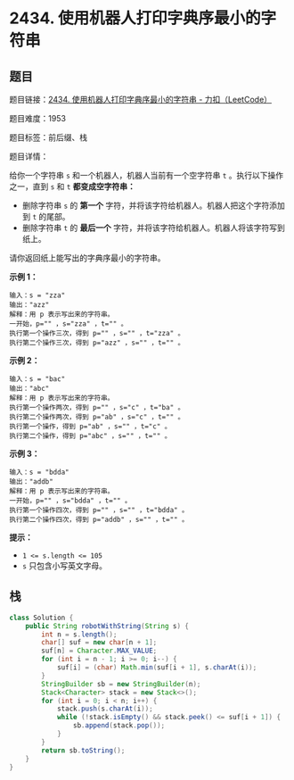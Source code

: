 # 2434. 使用机器人打印字典序最小的字符串

## 题目

题目链接：[2434. 使用机器人打印字典序最小的字符串 - 力扣（LeetCode）](https://leetcode.cn/problems/using-a-robot-to-print-the-lexicographically-smallest-string/description/)

题目难度：1953

题目标签：前后缀、栈

题目详情：

给你一个字符串 `s` 和一个机器人，机器人当前有一个空字符串 `t` 。执行以下操作之一，直到 `s` 和 `t` **都变成空字符串：**

- 删除字符串 `s` 的 **第一个** 字符，并将该字符给机器人。机器人把这个字符添加到 `t` 的尾部。
- 删除字符串 `t` 的 **最后一个** 字符，并将该字符给机器人。机器人将该字符写到纸上。

请你返回纸上能写出的字典序最小的字符串。

**示例 1：**

```
输入：s = "zza"
输出："azz"
解释：用 p 表示写出来的字符串。
一开始，p="" ，s="zza" ，t="" 。
执行第一个操作三次，得到 p="" ，s="" ，t="zza" 。
执行第二个操作三次，得到 p="azz" ，s="" ，t="" 。
```

**示例 2：**

```
输入：s = "bac"
输出："abc"
解释：用 p 表示写出来的字符串。
执行第一个操作两次，得到 p="" ，s="c" ，t="ba" 。
执行第二个操作两次，得到 p="ab" ，s="c" ，t="" 。
执行第一个操作，得到 p="ab" ，s="" ，t="c" 。
执行第二个操作，得到 p="abc" ，s="" ，t="" 。
```

**示例 3：**

```
输入：s = "bdda"
输出："addb"
解释：用 p 表示写出来的字符串。
一开始，p="" ，s="bdda" ，t="" 。
执行第一个操作四次，得到 p="" ，s="" ，t="bdda" 。
执行第二个操作四次，得到 p="addb" ，s="" ，t="" 。
```

**提示：**

- `1 <= s.length <= 105`
- `s` 只包含小写英文字母。



## 栈

``` java
class Solution {
    public String robotWithString(String s) {
        int n = s.length();
        char[] suf = new char[n + 1];
        suf[n] = Character.MAX_VALUE;
        for (int i = n - 1; i >= 0; i--) {
            suf[i] = (char) Math.min(suf[i + 1], s.charAt(i));
        }
        StringBuilder sb = new StringBuilder(n);
        Stack<Character> stack = new Stack<>();
        for (int i = 0; i < n; i++) {
            stack.push(s.charAt(i));
            while (!stack.isEmpty() && stack.peek() <= suf[i + 1]) {
                sb.append(stack.pop());
            }
        }
        return sb.toString();
    }
}
```